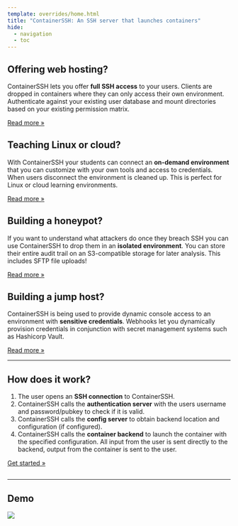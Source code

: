 ```yaml
---
template: overrides/home.html
title: "ContainerSSH: An SSH server that launches containers"
hide:
  - navigation
  - toc
---
```


<div class="grid grid--4">
<div class="grid__box">
<h2>Offering web hosting?</h2>
<p>ContainerSSH lets you offer <strong>full SSH access</strong> to your users. Clients are dropped in containers where they can only access their own environment. Authenticate against your existing user database and mount directories based on your existing permission matrix.</p>
<p><a href="usecases/webhosting/" class="md-button">Read more »</a></p>
</div>
<div class="grid__box">
<h2>Teaching Linux or cloud?</h2>
<p>With ContainerSSH your students can connect an <strong>on-demand environment</strong> that you can customize with your own tools and access to credentials. When users disconnect the environment is cleaned up. This is perfect for Linux or cloud learning environments.</p>
<p><a href="usecases/learning/" class="md-button">Read more »</a></p>
</div>
<div class="grid__box">
<h2>Building a honeypot?</h2>
<p>If you want to understand what attackers do once they breach SSH you can use ContainerSSH to drop them in an <strong>isolated environment</strong>. You can store their entire audit trail on an S3-compatible storage for later analysis. This includes SFTP file uploads!</p>
<p><a href="usecases/honeypots/" class="md-button">Read more »</a></p>
</div>
<div class="grid__box">
<h2>Building a jump host?</h2>
<p>ContainerSSH is being used to provide dynamic console access to an environment with <strong>sensitive credentials</strong>. Webhooks let you dynamically provision credentials in conjunction with secret management systems such as Hashicorp Vault.</p>
<p><a href="usecases/security/" class="md-button">Read more »</a></p>
</div>
</div>

---

## How does it work?

<div class="grid">
<div class="grid__box">
<ol>
<li>The user opens an <strong>SSH connection</strong> to ContainerSSH.</li>
<li>ContainerSSH calls the <strong>authentication server</strong> with the users username and password/pubkey to check if it is valid.</li>
<li>ContainerSSH calls the <strong>config server</strong> to obtain backend location and configuration (if configured).</li>
<li>ContainerSSH calls the <strong>container backend</strong> to launch the container with the specified configuration. All input from the user is sent directly to the backend, output from the container is sent to the user.</li>
</ol>   
<p><a href="/getting-started/" class="md-button">Get started »</a></p>
</div>
<div class="grid__box">
<img src="/images/architecture.svg" alt="" />
</div>
</div>

---

## Demo

![](/images/ssh-in-action.gif)
